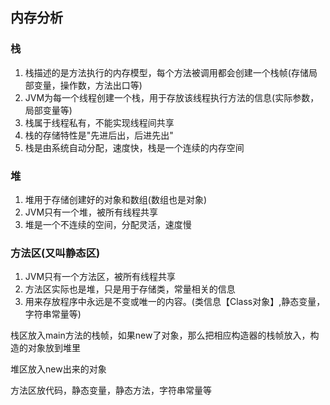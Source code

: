## 内存分析

### 栈

1. 栈描述的是方法执行的内存模型，每个方法被调用都会创建一个栈帧(存储局部变量，操作数，方法出口等)
2. JVM为每一个线程创建一个栈，用于存放该线程执行方法的信息(实际参数，局部变量等)
3. 栈属于线程私有，不能实现线程间共享
4. 栈的存储特性是"先进后出，后进先出"
5. 栈是由系统自动分配，速度快，栈是一个连续的内存空间

### 堆

1. 堆用于存储创建好的对象和数组(数组也是对象)
2. JVM只有一个堆，被所有线程共享
3. 堆是一个不连续的空间，分配灵活，速度慢

### 方法区(又叫静态区)

1. JVM只有一个方法区，被所有线程共享
2. 方法区实际也是堆，只是用于存储类，常量相关的信息
3. 用来存放程序中永远是不变或唯一的内容。(类信息【Class对象】,静态变量，字符串常量等)




栈区放入main方法的栈帧，如果new了对象，那么把相应构造器的栈帧放入，构造的对象放到堆里

堆区放入new出来的对象

方法区放代码，静态变量，静态方法，字符串常量等






















